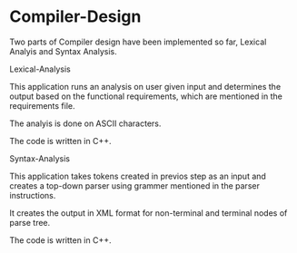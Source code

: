# Compiler-Design

Two parts of Compiler design have been implemented so far, Lexical Analyis and Syntax Analysis. 

Lexical-Analysis

This application runs an analysis on user given input and determines the output based on the functional requirements, which are mentioned in the requirements file. 

The analyis is done on ASCII characters.

The code is written in C++.

Syntax-Analysis

This application takes tokens created in previos step as an input and creates a top-down parser using grammer mentioned in the parser instructions.

It creates the output in XML format for non-terminal and terminal nodes of parse tree.   

The code is written in C++.
